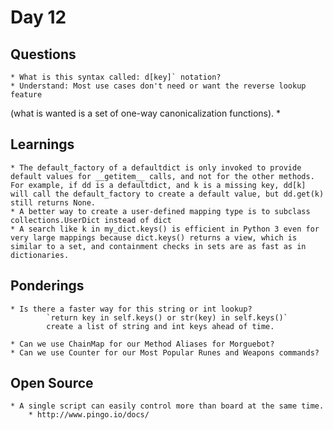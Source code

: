 Day 12
======

Questions
---------
	* What is this syntax called: d[key]` notation?
	* Understand: Most use cases don't need or want the reverse lookup feature
  (what is wanted is a set of one-way canonicalization functions).
	* 

Learnings
---------
	* The default_factory of a defaultdict is only invoked to provide default values for __getitem__ calls, and not for the other methods. For example, if dd is a defaultdict, and k is a missing key, dd[k] will call the default_factory to create a default value, but dd.get(k) still returns None.
	* A better way to create a user-defined mapping type is to subclass collections.UserDict instead of dict
	* A search like k in my_dict.keys() is efficient in Python 3 even for very large mappings because dict.keys() returns a view, which is similar to a set, and containment checks in sets are as fast as in dictionaries. 

Ponderings
----------
	* Is there a faster way for this string or int lookup?
			`return key in self.keys() or str(key) in self.keys()`
			create a list of string and int keys ahead of time.

	* Can we use ChainMap for our Method Aliases for Morguebot?
	* Can we use Counter for our Most Popular Runes and Weapons commands?


Open Source
----------
	* A single script can easily control more than board at the same time.
		* http://www.pingo.io/docs/
